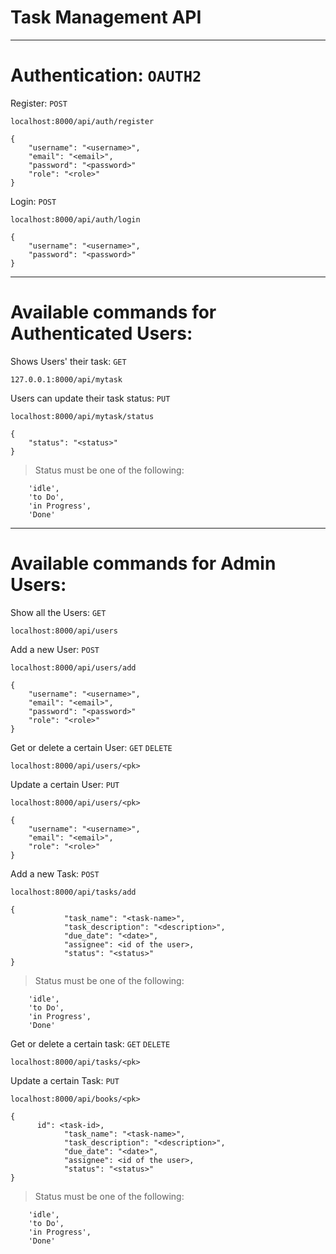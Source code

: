 # Task Management API

**********************************************
# Authentication: ``` OAUTH2 ```
Register: ``` POST ```
```
localhost:8000/api/auth/register
```
```
{
    "username": "<username>",
    "email": "<email>",
    "password": "<password>"
    "role": "<role>"
}
```
Login: ``` POST ```
```
localhost:8000/api/auth/login
```
```
{
    "username": "<username>",
    "password": "<password>"
}
```
**********************************************
# Available commands for Authenticated Users:

Shows Users' their task: ``` GET ```
```
127.0.0.1:8000/api/mytask
```
Users can update their task status: ``` PUT ```
```
localhost:8000/api/mytask/status
```
```
{
    "status": "<status>"
}
```
> Status must be one of the following:
```
    'idle',
    'to Do',
    'in Progress',
    'Done'
```
**********************************************
# Available commands for Admin Users:

Show all the Users: ``` GET ```
```
localhost:8000/api/users
```
Add a new User: ``` POST ```
```
localhost:8000/api/users/add
```
```
{
    "username": "<username>",
    "email": "<email>",
    "password": "<password>"
    "role": "<role>"
}
```
Get or delete a certain User: ``` GET ``` ``` DELETE ```
```
localhost:8000/api/users/<pk>
```
Update a certain User: ``` PUT ```
```
localhost:8000/api/users/<pk>
```
```
{
    "username": "<username>",
    "email": "<email>",
    "role": "<role>"
}
```
Add a new Task: ``` POST ```
```
localhost:8000/api/tasks/add
```
```
{
			"task_name": "<task-name>",
			"task_description": "<description>",
			"due_date": "<date>",
			"assignee": <id of the user>,
			"status": "<status>"
}
```
> Status must be one of the following:
```
    'idle',
    'to Do',
    'in Progress',
    'Done'
```
Get or delete a certain task: ``` GET ``` ``` DELETE ```
```
localhost:8000/api/tasks/<pk>
```
Update a certain Task: ``` PUT ``` 
```
localhost:8000/api/books/<pk>
```
```
{
      id": <task-id>,
			"task_name": "<task-name>",
			"task_description": "<description>",
			"due_date": "<date>",
			"assignee": <id of the user>,
			"status": "<status>"
}
```
> Status must be one of the following:
```
    'idle',
    'to Do',
    'in Progress',
    'Done'
```
